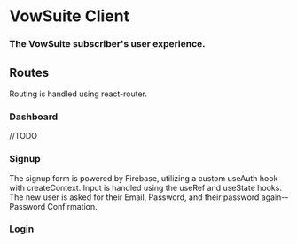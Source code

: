 # VowSuite Client

### The VowSuite subscriber's user experience.

## Routes

Routing is handled using react-router.

### Dashboard

//TODO

### Signup

The signup form is powered by Firebase, utilizing a custom useAuth hook with createContext. Input is handled using the useRef and useState hooks. The new user is asked for their Email, Password, and their password again--Password Confirmation.

### Login
